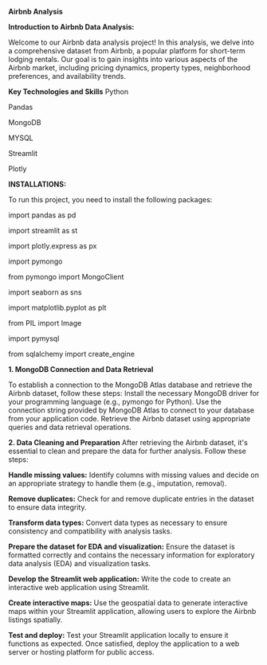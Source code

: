 **Airbnb Analysis**


**Introduction to Airbnb Data Analysis:**

Welcome to our Airbnb data analysis project! In this analysis, we delve into a comprehensive dataset from Airbnb, a popular platform for short-term lodging rentals. Our goal is to gain insights into various aspects of the Airbnb market, including pricing dynamics, property types, neighborhood preferences, and availability trends.


**Key Technologies and Skills**
Python

Pandas

MongoDB

MYSQL 

Streamlit

Plotly

**INSTALLATIONS:**

To run this project, you need to install the following packages:

import pandas as pd

import streamlit as st

import plotly.express as px

import pymongo

from pymongo import MongoClient

import seaborn as sns

import matplotlib.pyplot as plt

from PIL import Image

import pymysql

from sqlalchemy import create_engine



**1. MongoDB Connection and Data Retrieval**

To establish a connection to the MongoDB Atlas database and retrieve the Airbnb dataset, follow these steps:
Install the necessary MongoDB driver for your programming language (e.g., pymongo for Python).
Use the connection string provided by MongoDB Atlas to connect to your database from your application code.
Retrieve the Airbnb dataset using appropriate queries and data retrieval operations. 

**2. Data Cleaning and Preparation**
After retrieving the Airbnb dataset, it's essential to clean and prepare the data for further analysis. Follow these steps:

**Handle missing values:** Identify columns with missing values and decide on an appropriate strategy to handle them (e.g., imputation, removal).

**Remove duplicates:** Check for and remove duplicate entries in the dataset to ensure data integrity.

**Transform data types:** Convert data types as necessary to ensure consistency and compatibility with analysis tasks.

**Prepare the dataset for EDA and visualization:** Ensure the dataset is formatted correctly and contains the necessary information for exploratory data analysis (EDA) and visualization tasks.

**Develop the Streamlit web application:** Write the code to create an interactive web application using Streamlit. 

**Create interactive maps:** Use the geospatial data to generate interactive maps within your Streamlit application, allowing users to explore the Airbnb listings spatially.

**Test and deploy:** Test your Streamlit application locally to ensure it functions as expected. Once satisfied, deploy the application to a web server or hosting platform for public access.

